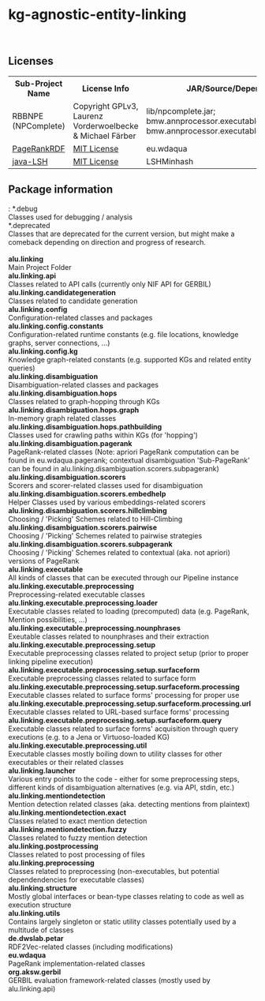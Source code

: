 # kg-agnostic-entity-linking
<body>
<br>
<h2> Licenses </h2>
 <table style="width:100%">
  <tr>
    <th>Sub-Project Name</th>
    <th>License Info</th>
    <th>JAR/Source/Dependency Location</th>
  </tr>
  <tr>
    <td>RBBNPE (NPComplete)</td>
    <td>Copyright GPLv3, Laurenz Vorderwoelbecke &amp; Michael Färber</td>
    <td>
    lib/npcomplete.jar;</br>
    bmw.annprocessor.executable.NPExtractionManager;<br>
    bmw.annprocessor.executable.NPExtractionManagerTest
    </td>
  </tr>
  <tr>
    <td><a href="https://github.com/WDAqua/PageRankRDF">PageRankRDF</a></td>
    <td><a href="https://github.com/WDAqua/PageRankRDF/blob/master/LICENSE">MIT License</a></td>
    <td>eu.wdaqua</td>
  </tr>
  <tr>
    <td><a href="https://github.com/tdebatty/java-LSH">java-LSH</a></td>
    <td><a href="https://github.com/tdebatty/java-LSH/blob/master/LICENSE.md">MIT License</a></td>
    <td>LSHMinhash</td>
  </tr>
  
  
</table> 

<h2>Package information</h2>:
*.debug</b></br>
	Classes used for debugging / analysis</br>
*.deprecated</br>
	Classes that are deprecated for the current version, but might make a comeback depending on direction and progress of research.</br>
</br>
<b>alu.linking</b></br>
	Main Project Folder</br>
<b>alu.linking.api</b></br>
	Classes related to API calls (currently only NIF API for GERBIL)</br>
<b>alu.linking.candidategeneration</b></br>
	Classes related to candidate generation</br>
<b>alu.linking.config</b></br>
	Configuration-related classes and packages</br>
<b>alu.linking.config.constants</b></br>
	Configuration-related runtime constants (e.g. file locations, knowledge graphs, server connections, ...)</br>
<b>alu.linking.config.kg</b></br>
	Knowledge graph-related constants (e.g. supported KGs and related entity queries)</br>
<b>alu.linking.disambiguation</b></br>
	Disambiguation-related classes and packages</br>
<b>alu.linking.disambiguation.hops</b></br>
	Classes related to graph-hopping through KGs</br>
<b>alu.linking.disambiguation.hops.graph</b></br>
	In-memory graph related classes</br>
<b>alu.linking.disambiguation.hops.pathbuilding</b></br>
	Classes used for crawling paths within KGs (for 'hopping')</br>
<b>alu.linking.disambiguation.pagerank	</b></br>
	PageRank-related classes (Note: apriori PageRank computation can be found in eu.wdaqua.pagerank; contextual disambiguation 'Sub-PageRank' can be found in alu.linking.disambiguation.scorers.subpagerank)</br>
<b>alu.linking.disambiguation.scorers</b></br>
	Scorers and scorer-related classes used for disambiguation</br>
<b>alu.linking.disambiguation.scorers.embedhelp</b></br>
	Helper Classes used by various embeddings-related scorers</br>
<b>alu.linking.disambiguation.scorers.hillclimbing</b></br>
	Choosing / 'Picking' Schemes related to Hill-Climbing</br>
<b>alu.linking.disambiguation.scorers.pairwise</b></br>
	Choosing / 'Picking' Schemes related to pairwise strategies</br>
<b>alu.linking.disambiguation.scorers.subpagerank</b></br>
	Choosing / 'Picking' Schemes related to contextual (aka. not apriori) versions of PageRank</br>
<b>alu.linking.executable</b></br>
	All kinds of classes that can be executed through our Pipeline instance</br>
<b>alu.linking.executable.preprocessing</b></br>
	Preprocessing-related executable classes</br>
<b>alu.linking.executable.preprocessing.loader</b></br>
	Executable classes related to loading (precomputed) data (e.g. PageRank, Mention possibilities, ...)</br>
<b>alu.linking.executable.preprocessing.nounphrases</b></br>
	Exeutable classes related to nounphrases and their extraction</br>
<b>alu.linking.executable.preprocessing.setup</b></br>
	Executable preprocessing classes related to project setup (prior to proper linking pipeline execution)</br>
<b>alu.linking.executable.preprocessing.setup.surfaceform</b></br>
	Executable preprocessing classes related to surface form</br>
<b>alu.linking.executable.preprocessing.setup.surfaceform.processing</b></br>
	Executable classes related to surface forms' processing for proper use</br>
<b>alu.linking.executable.preprocessing.setup.surfaceform.processing.url</b></br>
	Executable classes related to URL-based surface forms' processing</br>
<b>alu.linking.executable.preprocessing.setup.surfaceform.query</b></br>
	Executable classes related to surface forms' acquisition through query executions (e.g. to a Jena or Virtuoso-loaded KG)</br>
<b>alu.linking.executable.preprocessing.util</b></br>
	Executable classes mostly boiling down to utility classes for other executables or their related classes</br>
<b>alu.linking.launcher</b></br>
	Various entry points to the code - either for some preprocessing steps, different kinds of disambiguation alternatives (e.g. via API, stdin, etc.)</br>
<b>alu.linking.mentiondetection</b></br>
	Mention detection related classes (aka. detecting mentions from plaintext)</br>
<b>alu.linking.mentiondetection.exact</b></br>
	Classes related to exact mention detection</br>
<b>alu.linking.mentiondetection.fuzzy</b></br>
	Classes related to fuzzy mention detection</br>
<b>alu.linking.postprocessing</b></br>
	Classes related to post processing of files</br>
<b>alu.linking.preprocessing</b></br>
	Classes related to preprocessing (non-executables, but potential dependendencies for executable classes)</br>
<b>alu.linking.structure</b></br>
	Mostly global interfaces or bean-type classes relating to code as well as execution structure</br>
<b>alu.linking.utils</b></br>
	Contains largely singleton or static utility classes potentially used by a multitude of classes</br>
<b>de.dwslab.petar</b></br>
	RDF2Vec-related classes (including modifications)</br>
<b>eu.wdaqua</b></br>
	PageRank implementation-related classes</br>
<b>org.aksw.gerbil</b></br>
	GERBIL evaluation framework-related classes (mostly used by alu.linking.api)</br>
</body>